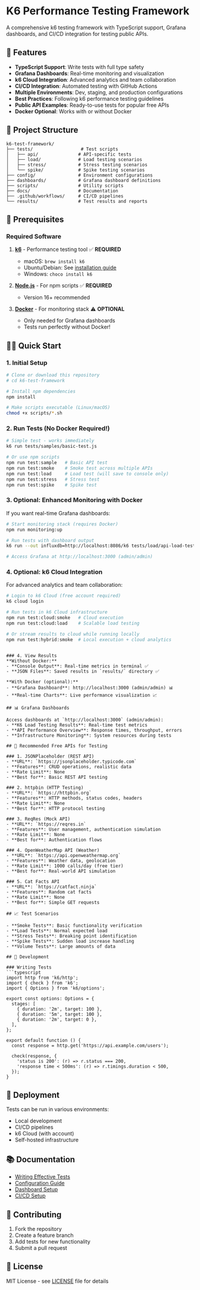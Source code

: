 # K6 Performance Testing Framework

A comprehensive k6 testing framework with TypeScript support, Grafana dashboards, and CI/CD integration for testing public APIs.

## 🚀 Features

- **TypeScript Support**: Write tests with full type safety
- **Grafana Dashboards**: Real-time monitoring and visualization  
- **k6 Cloud Integration**: Advanced analytics and team collaboration
- **CI/CD Integration**: Automated testing with GitHub Actions
- **Multiple Environments**: Dev, staging, and production configurations
- **Best Practices**: Following k6 performance testing guidelines
- **Public API Examples**: Ready-to-use tests for popular free APIs
- **Docker Optional**: Works with or without Docker

## 📁 Project Structure

```
k6-test-framework/
├── tests/                  # Test scripts
│   ├── api/               # API-specific tests
│   ├── load/              # Load testing scenarios  
│   ├── stress/            # Stress testing scenarios
│   └── spike/             # Spike testing scenarios
├── config/                # Environment configurations
├── dashboards/            # Grafana dashboard definitions
├── scripts/               # Utility scripts
├── docs/                  # Documentation
├── .github/workflows/     # CI/CD pipelines
└── results/               # Test results and reports
```

## 🔧 Prerequisites

### Required Software
1. **[k6](https://k6.io/docs/getting-started/installation/)** - Performance testing tool ✅ **REQUIRED**
   - macOS: `brew install k6`
   - Ubuntu/Debian: See [installation guide](./docs/installation.md)
   - Windows: `choco install k6`

2. **[Node.js](https://nodejs.org/)** - For npm scripts ✅ **REQUIRED**
   - Version 16+ recommended

3. **[Docker](https://docs.docker.com/get-docker/)** - For monitoring stack ⚠️ **OPTIONAL**
   - Only needed for Grafana dashboards
   - Tests run perfectly without Docker!

## 🏃‍♂️ Quick Start

### 1. Initial Setup
```bash
# Clone or download this repository
# cd k6-test-framework

# Install npm dependencies
npm install

# Make scripts executable (Linux/macOS)
chmod +x scripts/*.sh
```

### 2. Run Tests (No Docker Required!)
```bash
# Simple test - works immediately
k6 run tests/samples/basic-test.js

# Or use npm scripts
npm run test:sample   # Basic API test
npm run test:smoke    # Smoke test across multiple APIs
npm run test:load     # Load test (will save to console only)
npm run test:stress   # Stress test
npm run test:spike    # Spike test
```

### 3. Optional: Enhanced Monitoring with Docker
If you want real-time Grafana dashboards:
```bash
# Start monitoring stack (requires Docker)
npm run monitoring:up

# Run tests with dashboard output
k6 run --out influxdb=http://localhost:8086/k6 tests/load/api-load-test.js

# Access Grafana at http://localhost:3000 (admin/admin)
```

### 4. Optional: k6 Cloud Integration
For advanced analytics and team collaboration:
```bash
# Login to k6 Cloud (free account required)
k6 cloud login

# Run tests in k6 Cloud infrastructure
npm run test:cloud:smoke   # Cloud execution
npm run test:cloud:load    # Scalable load testing

# Or stream results to cloud while running locally
npm run test:hybrid:smoke  # Local execution + cloud analytics
```
```

### 4. View Results
**Without Docker:**
- **Console Output**: Real-time metrics in terminal ✅
- **JSON Files**: Saved results in `results/` directory ✅

**With Docker (optional):**
- **Grafana Dashboard**: http://localhost:3000 (admin/admin) 📊
- **Real-time Charts**: Live performance visualization 📈

## 📊 Grafana Dashboards

Access dashboards at `http://localhost:3000` (admin/admin):
- **K6 Load Testing Results**: Real-time test metrics
- **API Performance Overview**: Response times, throughput, errors
- **Infrastructure Monitoring**: System resources during tests

## 🎯 Recommended Free APIs for Testing

### 1. JSONPlaceholder (REST API)
- **URL**: `https://jsonplaceholder.typicode.com`
- **Features**: CRUD operations, realistic data
- **Rate Limit**: None
- **Best for**: Basic REST API testing

### 2. httpbin (HTTP Testing)
- **URL**: `https://httpbin.org`
- **Features**: HTTP methods, status codes, headers
- **Rate Limit**: None  
- **Best for**: HTTP protocol testing

### 3. ReqRes (Mock API)
- **URL**: `https://reqres.in`
- **Features**: User management, authentication simulation
- **Rate Limit**: None
- **Best for**: Authentication flows

### 4. OpenWeatherMap API (Weather)
- **URL**: `https://api.openweathermap.org`
- **Features**: Weather data, geolocation
- **Rate Limit**: 1000 calls/day (free tier)
- **Best for**: Real-world API simulation

### 5. Cat Facts API
- **URL**: `https://catfact.ninja`
- **Features**: Random cat facts
- **Rate Limit**: None
- **Best for**: Simple GET requests

## 📈 Test Scenarios

- **Smoke Tests**: Basic functionality verification
- **Load Tests**: Normal expected load
- **Stress Tests**: Breaking point identification  
- **Spike Tests**: Sudden load increase handling
- **Volume Tests**: Large amounts of data

## 🔨 Development

### Writing Tests
```typescript
import http from 'k6/http';
import { check } from 'k6';
import { Options } from 'k6/options';

export const options: Options = {
  stages: [
    { duration: '2m', target: 100 },
    { duration: '5m', target: 100 },
    { duration: '2m', target: 0 },
  ],
};

export default function () {
  const response = http.get('https://api.example.com/users');
  
  check(response, {
    'status is 200': (r) => r.status === 200,
    'response time < 500ms': (r) => r.timings.duration < 500,
  });
}
```

## 🚀 Deployment

Tests can be run in various environments:
- Local development
- CI/CD pipelines  
- k6 Cloud (with account)
- Self-hosted infrastructure

## 📚 Documentation

- [Writing Effective Tests](./docs/writing-tests.md)
- [Configuration Guide](./docs/configuration.md)
- [Dashboard Setup](./docs/dashboards.md)
- [CI/CD Setup](./docs/cicd.md)

## 🤝 Contributing

1. Fork the repository
2. Create a feature branch
3. Add tests for new functionality
4. Submit a pull request

## 📄 License

MIT License - see [LICENSE](LICENSE) file for details
